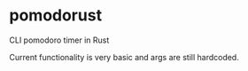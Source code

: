 # pomodorust
CLI pomodoro timer in Rust


Current functionality is very basic and args are still hardcoded.
